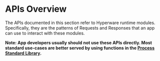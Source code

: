 # APIs Overview

The APIs documented in this section refer to Hyperware runtime modules.
Specifically, they are the patterns of Requests and Responses that an app can use to interact with these modules.

**Note: App developers usually should not use these APIs directly.
Most standard use-cases are better served by using functions in the [Process Standard Library](../process_stdlib/overview.md).**

